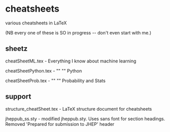 # cheatsheets
various cheatsheets in LaTeX

(NB every one of these is SO in progress -- don't even start with me.)

## sheetz
cheatSheetML.tex - Everything I know about machine learning

cheatSheetPython.tex - "" "" Python

cheatSheetProb.tex - "" "" Probability and Stats

## support
structure_cheatSheet.tex - LaTeX structure document for cheatsheets

jheppub_ss.sty - modified jheppub.sty. Uses sans font for section headings. Removed
'Prepared for submission to JHEP' header
